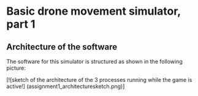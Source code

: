 # Basic drone movement simulator, part 1

## Architecture of the software
The software for this simulator is structured as shown in the following picture:

[![sketch of the architecture of the 3 processes running while the game is active!] (assignment1_architecturesketch.png)]

